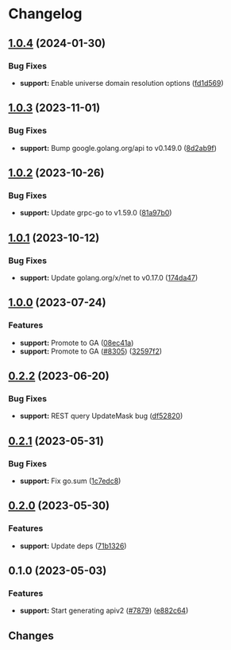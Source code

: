# Changelog


## [1.0.4](https://github.com/googleapis/google-cloud-go/compare/support/v1.0.3...support/v1.0.4) (2024-01-30)


### Bug Fixes

* **support:** Enable universe domain resolution options ([fd1d569](https://github.com/googleapis/google-cloud-go/commit/fd1d56930fa8a747be35a224611f4797b8aeb698))

## [1.0.3](https://github.com/googleapis/google-cloud-go/compare/support/v1.0.2...support/v1.0.3) (2023-11-01)


### Bug Fixes

* **support:** Bump google.golang.org/api to v0.149.0 ([8d2ab9f](https://github.com/googleapis/google-cloud-go/commit/8d2ab9f320a86c1c0fab90513fc05861561d0880))

## [1.0.2](https://github.com/googleapis/google-cloud-go/compare/support/v1.0.1...support/v1.0.2) (2023-10-26)


### Bug Fixes

* **support:** Update grpc-go to v1.59.0 ([81a97b0](https://github.com/googleapis/google-cloud-go/commit/81a97b06cb28b25432e4ece595c55a9857e960b7))

## [1.0.1](https://github.com/googleapis/google-cloud-go/compare/support/v1.0.0...support/v1.0.1) (2023-10-12)


### Bug Fixes

* **support:** Update golang.org/x/net to v0.17.0 ([174da47](https://github.com/googleapis/google-cloud-go/commit/174da47254fefb12921bbfc65b7829a453af6f5d))

## [1.0.0](https://github.com/googleapis/google-cloud-go/compare/support/v0.2.2...support/v1.0.0) (2023-07-24)


### Features

* **support:** Promote to GA ([08ec41a](https://github.com/googleapis/google-cloud-go/commit/08ec41aba981874a7b86a9a941b07f9eb2fc6ce1))
* **support:** Promote to GA ([#8305](https://github.com/googleapis/google-cloud-go/issues/8305)) ([32597f2](https://github.com/googleapis/google-cloud-go/commit/32597f2c69f0f13f300a63e28146688319562342))

## [0.2.2](https://github.com/googleapis/google-cloud-go/compare/support/v0.2.1...support/v0.2.2) (2023-06-20)


### Bug Fixes

* **support:** REST query UpdateMask bug ([df52820](https://github.com/googleapis/google-cloud-go/commit/df52820b0e7721954809a8aa8700b93c5662dc9b))

## [0.2.1](https://github.com/googleapis/google-cloud-go/compare/support/v0.2.0...support/v0.2.1) (2023-05-31)


### Bug Fixes

* **support:** Fix go.sum ([1c7edc8](https://github.com/googleapis/google-cloud-go/commit/1c7edc8f6e9e485052f04c74756987861d825def))

## [0.2.0](https://github.com/googleapis/google-cloud-go/compare/support/v0.1.0...support/v0.2.0) (2023-05-30)


### Features

* **support:** Update deps ([71b1326](https://github.com/googleapis/google-cloud-go/commit/71b1326dd650d998703d788de6d982acebe1e121))

## 0.1.0 (2023-05-03)


### Features

* **support:** Start generating apiv2 ([#7879](https://github.com/googleapis/google-cloud-go/issues/7879)) ([e882c64](https://github.com/googleapis/google-cloud-go/commit/e882c647e58564bc6e4265d1424df22ab0eb0e2b))

## Changes
